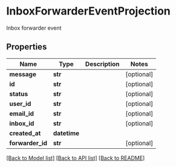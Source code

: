 # InboxForwarderEventProjection

Inbox forwarder event
## Properties
Name | Type | Description | Notes
------------ | ------------- | ------------- | -------------
**message** | **str** |  | [optional] 
**id** | **str** |  | [optional] 
**status** | **str** |  | [optional] 
**user_id** | **str** |  | [optional] 
**email_id** | **str** |  | [optional] 
**inbox_id** | **str** |  | [optional] 
**created_at** | **datetime** |  | 
**forwarder_id** | **str** |  | [optional] 

[[Back to Model list]](../README#documentation-for-models) [[Back to API list]](../README#documentation-for-api-endpoints) [[Back to README]](../README)



